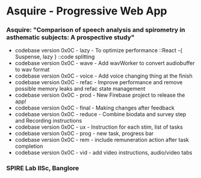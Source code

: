 # Asquire - Progressive Web App

### Asquire: "Comparison of speech analysis and spirometry in asthematic subjects: A prospective study"

-   codebase version 0x0C - lazy - To optimize performance ::React -{ Suspense, lazy } ::code splitting
-   codebase version 0x0C - wave - Add wavWorker to convert audiobuffer to wav format
-   codebase version 0x0C - voice - Add voice changing thing at the finish
-   codebase version 0x0C - refac - Improve performance and remove possible memory leaks and refac state management
-   codebase version 0x0C - prod - New Firebase project to release the app!
-   codebase version 0x0C - final - Making changes after feedback
-   codebase version 0x0C - reduce - Combine biodata and survey step and Recording instructions
-   codebase version 0x0C - ux - Instruction for each stim, list of tasks
-   codebase version 0x0C - prog - new task, progress bar
-   codebase version 0x0C - rem - include remuneration action after task completion
-   codebase version 0x0C - vid - add video instructions, audio/video tabs

### SPIRE Lab IISc, Banglore
